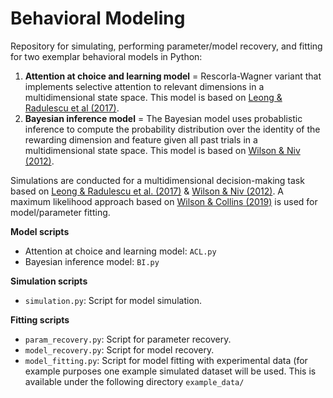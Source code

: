 # Behavioral Modeling
Repository for simulating, performing parameter/model recovery, and fitting for two exemplar behavioral models in Python: 
1. **Attention at choice and learning model** =  Rescorla-Wagner variant that implements selective attention to relevant dimensions in a multidimensional state space. This model is based on [Leong & Radulescu et al (2017)]().
2. **Bayesian inference model** = The Bayesian model uses probablistic inference to compute the probability distribution over the identity of the rewarding dimension and feature given all past trials in a multidimensional state space. This model is based on [Wilson & Niv (2012)]().

Simulations are conducted for a multidimensional decision-making task based on [Leong & Radulescu et al. (2017)]() & [Wilson & Niv (2012)](). A maximum likelihood approach based on [Wilson & Collins (2019)]() is used for model/parameter fitting. 

**Model scripts**
* Attention at choice and learning model: `ACL.py`
* Bayesian inference model: `BI.py`

**Simulation scripts**
* `simulation.py`: Script for model simulation.

**Fitting scripts**
* `param_recovery.py`: Script for parameter recovery. 
* `model_recovery.py`: Script for model recovery. 
* `model_fitting.py`: Script for model fitting with experimental data (for example purposes one example simulated dataset will be used. This is available under the following directory `example_data/`
